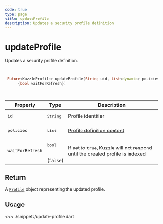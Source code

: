 ```yaml
---
code: true
type: page
title: updateProfile
description: Updates a security profile definition
---
```


# updateProfile

Updates a security profile definition.

<br />

```dart
 Future<KuzzleProfile> updateProfile(String uid, List<dynamic> policies,
      {bool waitForRefresh})
```

<br />

| Property | Type | Description |
|--- |--- |--- |
| `id` | <pre>String</pre> | Profile identifier |
| `policies` | <pre>List<dynamic></pre> | [Profile definition content](/core/2/guides/essentials/security#defining-profiles) |
| `waitForRefresh` | <pre>bool</pre><br />(`false`) | If set to `true`, Kuzzle will not respond until the created profile is indexed |

## Return

A [`Profile`](/sdk/dart/2/core-classes/profile/introduction) object representing the updated profile.

## Usage

<<< ./snippets/update-profile.dart
